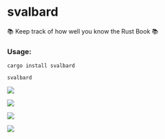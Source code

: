 # svalbard
📚 Keep track of how well you know the Rust Book 📚

### Usage:

```cargo install svalbard```

```svalbard```

![](https://i.imgur.com/TXldYoE.png)

![](https://i.imgur.com/HPVCKsb.png)

![](https://i.imgur.com/z7BlBXQ.png)

![](https://i.imgur.com/5fqZWab.png)
